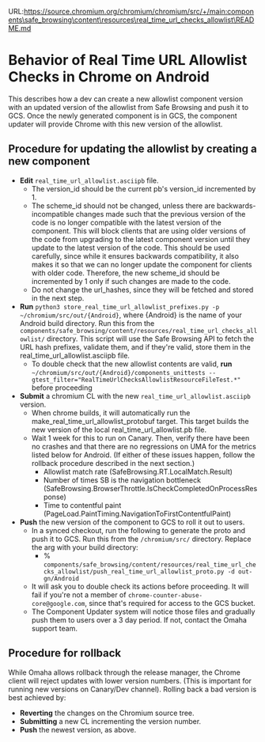 URL:https://source.chromium.org/chromium/chromium/src/+/main:components\safe_browsing\content\resources\real_time_url_checks_allowlist\README.md
# Behavior of Real Time URL Allowlist Checks in Chrome on Android

This describes how a dev can create a new allowlist component version with an updated
version of the allowlist from Safe Browsing and push it to GCS. Once the newly generated
component is in GCS, the component updater will provide Chrome with this new version of the
allowlist.

## Procedure for updating the allowlist by creating a new component
* **Edit** `real_time_url_allowlist.asciipb` file.
  * The version_id should be the current pb's version_id incremented by 1.
  * The scheme_id should not be changed, unless there are backwards-incompatible changes made
  such that the previous version of the code is no longer compatible with the latest version
  of the component. This will block clients that are using older versions of the code from
  upgrading to the latest component version until they update to the latest version of the
  code. This should be used carefully, since while it ensures backwards compatibility, it
  also makes it so that we can no longer update the component for clients with older code.
  Therefore, the new scheme_id should be incremented by 1 only if such changes are made to
  the code.
  * Do not change the url_hashes, since they will be fetched and stored in the next step.
* **Run** `python3 store_real_time_url_allowlist_prefixes.py -p ~/chromium/src/out/{Android}`,
  where {Android} is the name of your Android build directory. Run this from the
  `components/safe_browsing/content/resources/real_time_url_checks_allowlist/` directory.
  This script will use the Safe Browsing API to fetch the URL hash prefixes, validate
  them, and if they're valid, store them in the real_time_url_allowlist.asciipb file.
    * To double check that the new allowlist contents are valid, **run**
    `~/chromium/src/out/{Android}/components_unittests --gtest_filter="RealTimeUrlChecksAllowlistResourceFileTest.*"`
    before proceeding
* **Submit** a chromium CL with the new `real_time_url_allowlist.asciipb` version.
    * When chrome builds, it will automatically run the make_real_time_url_allowlist_protobuf
      target. This target builds the new version of the local real_time_url_allowlist.pb file.
    * Wait 1 week for this to run on Canary. Then, verify there have been no crashes and that
      there are no regressions on UMA for the metrics listed below for Android. (If either of
      these issues happen, follow the rollback procedure described in the next section.)
        * Allowlist match rate
          (SafeBrowsing.RT.LocalMatch.Result)
        * Number of times SB is the navigation bottleneck
          (SafeBrowsing.BrowserThrottle.IsCheckCompletedOnProcessResponse)
        * Time to contentful paint
          (PageLoad.PaintTiming.NavigationToFirstContentfulPaint)
* **Push** the new version of the component to GCS to roll it out to users.
    * In a synced checkout, run the following to generate the proto and push it to GCS. Run this
      from the `/chromium/src/` directory. Replace the arg with your build directory:
        * % `components/safe_browsing/content/resources/real_time_url_checks_allowlist/push_real_time_url_allowlist_proto.py -d out-gn/Android`
    * It will ask you to double check its actions before proceeding.  It will fail if you're not
      a member of `chrome-counter-abuse-core@google.com`, since that's required for access to
      the GCS bucket.
    * The Component Updater system will notice those files and gradually push them to users
      over a 3 day period. If not, contact the Omaha support team.

## Procedure for rollback
While Omaha allows rollback through the release manager, the Chrome client will
reject updates with lower version numbers. (This is important for running new
versions on Canary/Dev channel). Rolling back a bad version is best achieved by:
  * **Reverting** the changes on the Chromium source tree.
  * **Submitting** a new CL incrementing the version number.
  * **Push** the newest version, as above.